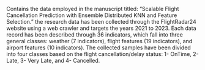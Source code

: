 Contains the data employed in the manuscript titled: “Scalable Flight Cancellation Prediction with Ensemble Distributed KNN and Feature Selection.” the research data has been collected through the FlightRadar24 website using a web crawler and targets the years 2021 to 2023. Each data record has been described through 36 indicators, which fall into three general classes: weather (7 indicators), flight features (19 indicators), and airport features (10 indicators). The collected samples have been divided into four classes based on the flight cancellation/delay status: 1- OnTime, 2- Late, 3- Very Late, and 4- Cancelled.
